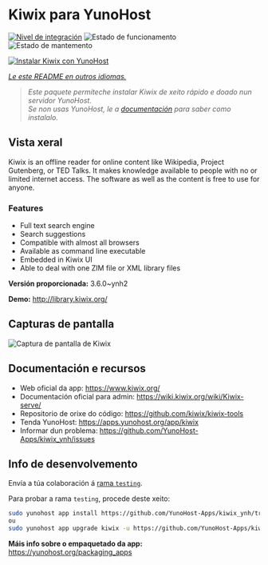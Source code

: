 <!--
NOTA: Este README foi creado automáticamente por <https://github.com/YunoHost/apps/tree/master/tools/readme_generator>
NON debe editarse manualmente.
-->

# Kiwix para YunoHost

[![Nivel de integración](https://dash.yunohost.org/integration/kiwix.svg)](https://dash.yunohost.org/appci/app/kiwix) ![Estado de funcionamento](https://ci-apps.yunohost.org/ci/badges/kiwix.status.svg) ![Estado de mantemento](https://ci-apps.yunohost.org/ci/badges/kiwix.maintain.svg)

[![Instalar Kiwix con YunoHost](https://install-app.yunohost.org/install-with-yunohost.svg)](https://install-app.yunohost.org/?app=kiwix)

*[Le este README en outros idiomas.](./ALL_README.md)*

> *Este paquete permíteche instalar Kiwix de xeito rápido e doado nun servidor YunoHost.*  
> *Se non usas YunoHost, le a [documentación](https://yunohost.org/install) para saber como instalalo.*

## Vista xeral

Kiwix is an offline reader for online content like Wikipedia, Project Gutenberg, or TED Talks. It makes knowledge available to people with no or limited internet access. The software as well as the content is free to use for anyone.

### Features

- Full text search engine
- Search suggestions
- Compatible with almost all browsers
- Available as command line executable
- Embedded in Kiwix UI
- Able to deal with one ZIM file or XML library files


**Versión proporcionada:** 3.6.0~ynh2

**Demo:** <http://library.kiwix.org/>

## Capturas de pantalla

![Captura de pantalla de Kiwix](./doc/screenshots/screenshot.png)

## Documentación e recursos

- Web oficial da app: <https://www.kiwix.org/>
- Documentación oficial para admin: <https://wiki.kiwix.org/wiki/Kiwix-serve/>
- Repositorio de orixe do código: <https://github.com/kiwix/kiwix-tools>
- Tenda YunoHost: <https://apps.yunohost.org/app/kiwix>
- Informar dun problema: <https://github.com/YunoHost-Apps/kiwix_ynh/issues>

## Info de desenvolvemento

Envía a túa colaboración á [rama `testing`](https://github.com/YunoHost-Apps/kiwix_ynh/tree/testing).

Para probar a rama `testing`, procede deste xeito:

```bash
sudo yunohost app install https://github.com/YunoHost-Apps/kiwix_ynh/tree/testing --debug
ou
sudo yunohost app upgrade kiwix -u https://github.com/YunoHost-Apps/kiwix_ynh/tree/testing --debug
```

**Máis info sobre o empaquetado da app:** <https://yunohost.org/packaging_apps>
